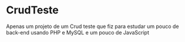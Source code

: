 # CrudTeste
Apenas um projeto de um Crud teste que fiz para estudar um pouco de back-end usando PHP e MySQL e um pouco de JavaScript
